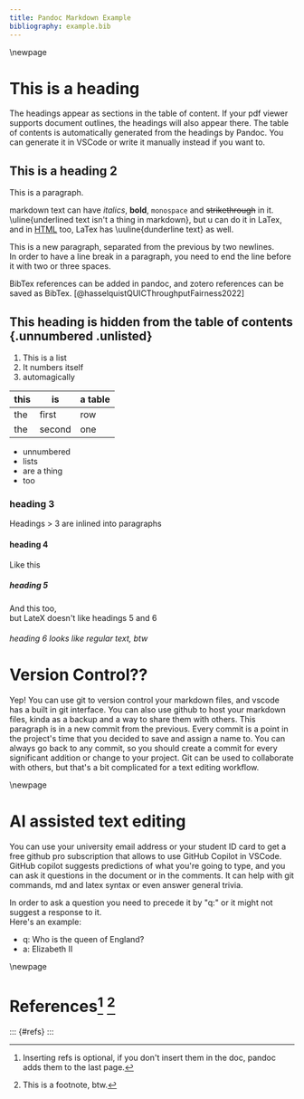 ```yaml
---
title: Pandoc Markdown Example
bibliography: example.bib
---
```


\newpage

# This is a heading
The headings appear as sections in the table of content. If your pdf viewer supports document outlines, the headings will also appear there. The table of contents is automatically generated from the headings by Pandoc. You can generate it in VSCode or write it manually instead if you want to.

## This is a heading 2
This is a paragraph.   

markdown text can have *italics*, **bold**, `monospace` and ~~strikethrough~~ in it. \uline{underlined text isn't a thing in markdown}, but u can do it in LaTex, and in <u>HTML</u> too, LaTex has \uuline{dunderline text} as well.

This is a new paragraph, separated from the previous by two newlines.   
In order to have a line break in a paragraph, you need to end the line before it with two or three spaces.

BibTex references can be added in pandoc, and zotero references can be saved as BibTex. [@hasselquistQUICThroughputFairness2022]

## This heading is hidden from the table of contents {.unnumbered .unlisted}
1. This is a list
1. It numbers itself
1. automagically

| this | is | a table |
|------|----|---------|
| the  | first  | row |
| the  | second | one |

- unnumbered 
- lists
- are a thing
- too

<!-- 
tasklists
- [ ] are
- [x] a thing
- [ ] but only
- [ ] in github
-->

### heading 3
Headings > 3 are inlined into paragraphs

#### heading 4
Like this

##### heading 5
And this too,   
but LateX doesn't like headings 5 and 6

###### heading 6 looks like regular text, btw

# Version Control??
Yep! You can use git to version control your markdown files, and vscode has a built in git interface. You can also use github to host your markdown files, kinda as a backup and a way to share them with others. This paragraph is in a new commit from the previous. Every commit is a point in the project's time that you decided to save and assign a name to. You can always go back to any commit, so you should create a commit for every significant addition or change to your project. Git can be used to collaborate with others, but that's a bit complicated for a text editing workflow.

\newpage
# AI assisted text editing
You can use your university email address or your student ID card to get a free github pro subscription that allows to use GitHub Copilot in VSCode.
GitHub copilot suggests predictions of what you're going to type, and you can ask it questions in the document or in the comments. It can help with git commands, md and latex syntax or even answer general trivia.

In order to ask a question you need to precede it by "q:" or it might not suggest a response to it.   
Here's an example:

   - q: Who is the queen of England?
   - a: Elizabeth II

<!-- 
# Dirty hacks you might need
<table><tr><th>
   This is a
   </th><td>
    It's not a thing
   </th><td>
   but this is
</td></tr><tr><th>
   vertical headered
   </th><td>
   you should wanna
   </th><td>
   how you
   </td></tr><tr><th>
   HTML table
   </th><td>
   use in a document
   </th><td>
   can do it
</td></tr></table>
-->

\newpage

# References[^1] [^2]
::: {#refs}
:::

[^1]: Inserting refs is optional, if you don't insert them in the doc, pandoc adds them to the last page.
[^2]: This is a footnote, btw.

